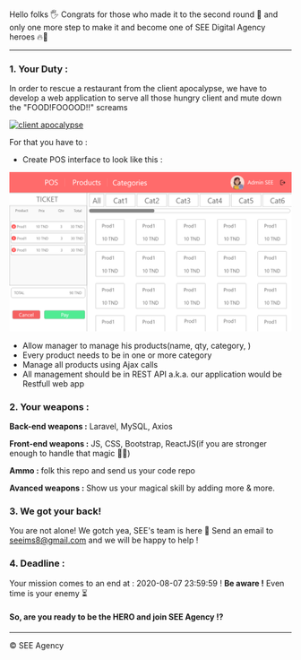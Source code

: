 Hello folks 🖐
Congrats for those who made it to the second round 🎉 and only one more step to make it and become one of SEE Digital Agency heroes 🔥💪

------------
### **1. Your Duty :**
In order to rescue a restaurant from the client apocalypse, we have to develop a web application to serve all those hungry client and mute down the "FOOD!FOOOOD!!" screams

[![client apocalypse](https://github.com/seeims/Test_Embauche/blob/master/PinClipart.com_zombie-food.png "client apocalypse")](https://github.com/seeims/Test_Embauche/blob/master/PinClipart.com_zombie-food.png "client apocalypse")

For that you have to :
- Create POS interface to look like this :

[![posprototype](https://github.com/seeims/Test-Embauche/blob/master/POS.png "posprototype")](https://github.com/seeims/Test-Embauche/blob/master/POS.png "posprototype")

- Allow manager to manage his products(name, qty, category, )
- Every product needs to be in one or more category
- Manage all products using Ajax calls
- All management should be in REST API a.k.a. our application would be Restfull web app

### **2. Your weapons :**

**Back-end weapons :** Laravel, MySQL, Axios

**Front-end weapons :** JS, CSS, Bootstrap, ReactJS(if you are stronger enough to handle that magic  🌟💫)

**Ammo :** folk this repo and send us your code repo

**Avanced weapons :** Show us your magical skill by adding more & more.

### **3. We got your back!**
You are not alone! We gotch yea, SEE's team is here 🤟
Send an email to seeims8@gmail.com and we will be happy to help !

### **4. Deadline :**
Your mission comes to an end at : 2020-08-07 23:59:59 !
**Be aware !** Even time is your enemy ⏳
#### So, are you ready to be the HERO and join SEE Agency !?

------------

&copy; SEE Agency
